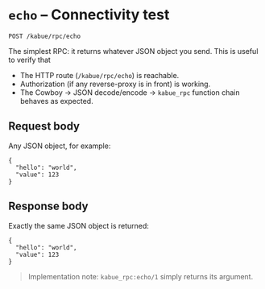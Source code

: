 # `echo` – Connectivity test

```
POST /kabue/rpc/echo
```

The simplest RPC: it returns whatever JSON object you send.  This is useful to
verify that

* The HTTP route (`/kabue/rpc/echo`) is reachable.
* Authorization (if any reverse-proxy is in front) is working.
* The Cowboy → JSON decode/encode → `kabue_rpc` function chain behaves as
  expected.

## Request body

Any JSON object, for example:

```jsonc
{
  "hello": "world",
  "value": 123
}
```

## Response body

Exactly the same JSON object is returned:

```jsonc
{
  "hello": "world",
  "value": 123
}
```

> Implementation note: `kabue_rpc:echo/1` simply returns its argument.
